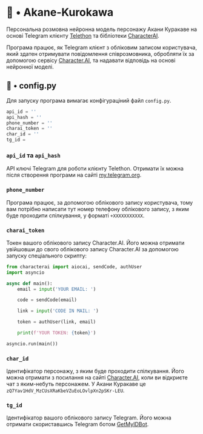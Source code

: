# 💙 • Akane-Kurokawa

Персональна розмовна нейронна модель персонажу Акани Куракаве на основі Telegram клієнту [Telethon](https://github.com/LonamiWebs/Telethon) та бібліотеки [CharacterAI](https://github.com/kramcat/CharacterAI).

Програма працює, як Telegram клієнт з обліковим записом користувача, який здатен отримувати повідомлення співрозмовника, обробляти їх за допомогою сервісу [Character.AI](https://character.ai/), та надавати відповідь на основі нейронної моделі.

## 📝 • config.py

Для запуску програма вимагає конфігураціний файл `config.py`. 

```python
api_id = ''
api_hash = ''
phone_number = ''
charai_token = ''
char_id = ''
tg_id = 
```
### `api_id` та `api_hash`

API ключі Telegram для роботи клієнту Telethon. Отримати їх можна після створення програми на сайті [my.telegram.org](https://my.telegram.org/).

### `phone_number`

Програма працює, за допомогою облікового запису користувача, тому вам потрібно написати тут номер телефону облікового запису, з яким буде проходити спілкування, у форматі `+XXXXXXXXXXX`.

### `charai_token`

Токен вашого облікового запису Character.AI. Його можна отримати увійшовши до свого облікового запису Character.AI за допомогою запуску спеціального скрипту:
```python
from characterai import aiocai, sendCode, authUser
import asyncio

async def main():
    email = input('YOUR EMAIL: ')

    code = sendCode(email)

    link = input('CODE IN MAIL: ')

    token = authUser(link, email)

    print(f'YOUR TOKEN: {token}')

asyncio.run(main())
```

### `char_id`

Ідентифікатор персонажу, з яким буде проходити спілкування. Його можна отримати з посилання на сайті [Character.AI](https://character.ai/), коли ви відкриєте чат з яким-небуть персонажем. У Акани Куракаве це `zQ7Yav1HdV_MzCUsXRaKbeVZuEoLOvlpXn2pSKr-LEU`.

### `tg_id`

Ідентифікатор вашого облікового запису Telegram. Його можна отримати скориставшись Telegram ботом [GetMyIDBot](https://t.me/getmy_idbot).